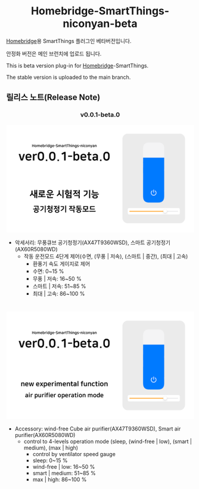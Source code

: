 <span align="center">

# Homebridge-SmartThings-niconyan-beta

</span>

[Homebridge](https://github.com/homebridge/homebridge)용 SmartThings 플러그인 베타버전입니다.

안정화 버전은 메인 브런치에 업로드 됩니다.

This is beta version plug-in for [Homebridge](https://github.com/homebridge/homebridge)-SmartThings.

The stable version is uploaded to the main branch.

## 릴리스 노트(Release Note)
<span align="center">

### v0.0.1-beta.0
</span>

![Homebridge-SmartThings-niconyan v0.0.1-beta.0 Fetch Card(kr)](./ReleaseNote/v0.0.1-beta.0/Fetch_Card-v0.0.1-beta.0(kr).png)
* 악세서리: 무풍큐브 공기청정기(AX47T9360WSD), 스마트 공기청정기(AX60R5080WD)
  - 작동 운전모드 4단계 제어(수면, (무풍 | 저속), (스마트 | 중간), (최대 | 고속)
    + 환풍기 속도 게이지로 제어
    + 수면: 0~15 %
    + 무풍 | 저속: 16~50 %
    + 스마트 | 저속: 51~85 %
    + 최대 | 고속: 86~100 %

#

![Homebridge-SmartThings-niconyan v0.0.1-beta.0 Fetch Card(en)](./ReleaseNote/v0.0.1-beta.0/Fetch_Card-v0.0.1-beta.0(en).png)
* Accessory: wind-free Cube air purifier(AX47T9360WSD), Smart air purifier(AX60R5080WD)
  - control to 4-levels operation mode (sleep, (wind-free | low), (smart | medium), (max | high)
    + control by ventilator speed gauge
    + sleep: 0~15 %
    + wind-free | low: 16~50 %
    + smart | medium: 51~85 %
    + max | high: 86~100 %